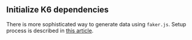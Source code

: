 ## Initialize K6 dependencies

There is more sophisticated way to generate data using `faker.js`. 
Setup process is described in [this article](https://dev.to/k6/performance-testing-with-generated-data-using-k6-and-faker-2e).

